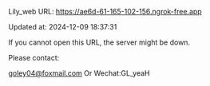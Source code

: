 Lily_web URL: https://ae6d-61-165-102-156.ngrok-free.app

Updated at: 2024-12-09 18:37:31

If you cannot open this URL, the server might be down.

Please contact: 

goley04@foxmail.com Or Wechat:GL_yeaH